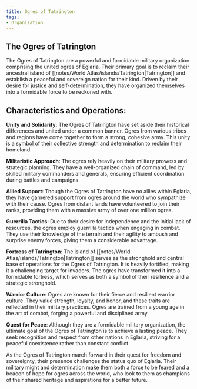 ```yaml
---
title: Ogres of Tatrington
tags:
- Organization
---
```

## The Ogres of Tatrington

The Ogres of Tatrington are a powerful and formidable military organization comprising the united ogres of Eglaria. Their primary goal is to reclaim their ancestral island of [[notes/World Atlas/islands/Tatrington|Tatrington]] and establish a peaceful and sovereign nation for their kind. Driven by their desire for justice and self-determination, they have organized themselves into a formidable force to be reckoned with.

## Characteristics and Operations:

**Unity and Solidarity**: The Ogres of Tatrington have set aside their historical differences and united under a common banner. Ogres from various tribes and regions have come together to form a strong, cohesive army. This unity is a symbol of their collective strength and determination to reclaim their homeland.

**Militaristic Approach**: The ogres rely heavily on their military prowess and strategic planning. They have a well-organized chain of command, led by skilled military commanders and generals, ensuring efficient coordination during battles and campaigns.

**Allied Support**: Though the Ogres of Tatrington have no allies within Eglaria, they have garnered support from ogres around the world who sympathize with their cause. Ogres from distant lands have volunteered to join their ranks, providing them with a massive army of over one million ogres.

**Guerrilla Tactics**: Due to their desire for independence and the initial lack of resources, the ogres employ guerrilla tactics when engaging in combat. They use their knowledge of the terrain and their agility to ambush and surprise enemy forces, giving them a considerable advantage.

**Fortress of Tatrington**: The island of [[notes/World Atlas/islands/Tatrington|Tatrington]] serves as the stronghold and central base of operations for the Ogres of Tatrington. It is heavily fortified, making it a challenging target for invaders. The ogres have transformed it into a formidable fortress, which serves as both a symbol of their resilience and a strategic stronghold.

**Warrior Culture**: Ogres are known for their fierce and resilient warrior culture. They value strength, loyalty, and honor, and these traits are reflected in their military practices. Ogres are trained from a young age in the art of combat, forging a powerful and disciplined army.

**Quest for Peace**: Although they are a formidable military organization, the ultimate goal of the Ogres of Tatrington is to achieve a lasting peace. They seek recognition and respect from other nations in Eglaria, striving for a peaceful coexistence rather than constant conflict.

As the Ogres of Tatrington march forward in their quest for freedom and sovereignty, their presence challenges the status quo of Eglaria. Their military might and determination make them both a force to be feared and a beacon of hope for ogres across the world, who look to them as champions of their shared heritage and aspirations for a better future.